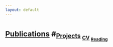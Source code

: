 ```yaml
---
layout: default
---
```



# <sub>[Publications](./publications-page.html)     #<sub>[Projects](./publications-page.html)     <sub>[CV](./publications-page.html)     <sub>[Reading](./publications-page.html)


